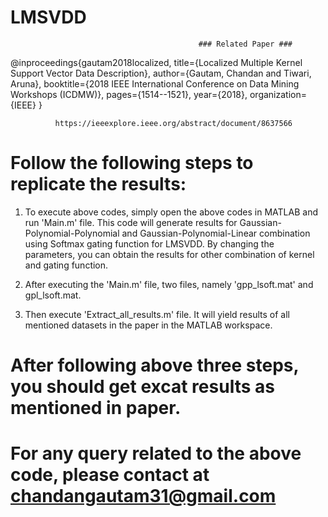 # LMSVDD
                                              ### Related Paper ###



@inproceedings{gautam2018localized,
  title={Localized Multiple Kernel Support Vector Data Description},
  author={Gautam, Chandan and Tiwari, Aruna},
  booktitle={2018 IEEE International Conference on Data Mining Workshops (ICDMW)},
  pages={1514--1521},
  year={2018},
  organization={IEEE}
}

              https://ieeexplore.ieee.org/abstract/document/8637566
              
              
# Follow the following steps to replicate the results:

1.  To execute above codes, simply open the above codes in MATLAB and run 'Main.m' file. This code will generate results for Gaussian-Polynomial-Polynomial and Gaussian-Polynomial-Linear combination using Softmax gating function for LMSVDD. By changing the parameters, you can obtain the results for other combination of kernel and gating function. 

2. After executing the 'Main.m' file, two files, namely 'gpp_lsoft.mat' and gpl_lsoft.mat.

3. Then execute 'Extract_all_results.m' file. It will yield results of all  mentioned datasets in the paper in the MATLAB workspace.

# After following above three steps, you should get excat results as mentioned in paper.

# For any query related to the above code, please contact at chandangautam31@gmail.com



